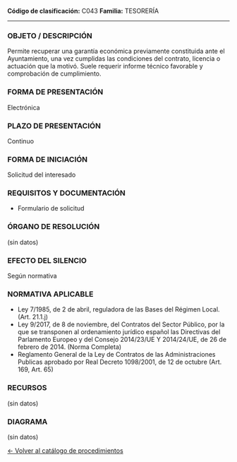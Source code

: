 
**Código de clasificación:** C043
**Familia:** TESORERÍA

---

### OBJETO / DESCRIPCIÓN

Permite recuperar una garantía económica previamente constituida ante el Ayuntamiento, una vez cumplidas las condiciones del contrato, licencia o actuación que la motivó. Suele requerir informe técnico favorable y comprobación de cumplimiento.

### FORMA DE PRESENTACIÓN

Electrónica

### PLAZO DE PRESENTACIÓN

Continuo

### FORMA DE INICIACIÓN

Solicitud del interesado

### REQUISITOS Y DOCUMENTACIÓN

- Formulario de solicitud

### ÓRGANO DE RESOLUCIÓN

(sin datos)

### EFECTO DEL SILENCIO

Según normativa

### NORMATIVA APLICABLE

- Ley 7/1985, de 2 de abril, reguladora de las Bases del Régimen Local. (Art. 21.1.j)
- Ley 9/2017, de 8 de noviembre, del Contratos del Sector Público, por la que se transponen al ordenamiento jurídico español las Directivas del Parlamento Europeo y del Consejo 2014/23/UE Y 2014/24/UE, de 26 de febrero de 2014. (Norma Completa)
- Reglamento General de la Ley de Contratos de las Administraciones Publicas aprobado por Real Decreto 1098/2001, de 12 de octubre (Art. 169, Art. 65)

### RECURSOS

(sin datos)

### DIAGRAMA

(sin datos)


[← Volver al catálogo de procedimientos](../buscador.md)